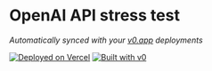 # OpenAI API stress test

*Automatically synced with your [v0.app](https://v0.app) deployments*

[![Deployed on Vercel](https://img.shields.io/badge/Deployed%20on-Vercel-black?style=for-the-badge&logo=vercel)](https://vercel.com/ouuyus-projects-4bbd6ba3/v0-open-ai-api-stress-test)
[![Built with v0](https://img.shields.io/badge/Built%20with-v0.app-black?style=for-the-badge)](https://v0.app/chat/projects/zoI1cwjeQz7)
